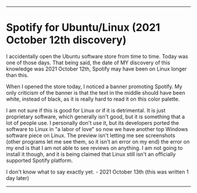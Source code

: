 
***

# Spotify for Ubuntu/Linux (2021 October 12th discovery)

I accidentally open the Ubuntu software store from time to time. Today was one of those days. That being said, the date of MY discovery of this knowledge was 2021 October 12th, Spotify may have been on Linux longer than this.

When I opened the store today, I noticed a banner promoting Spotify. My only criticism of the banner is that the text in the middle should have been white, instead of black, as it is really hard to read it on this color palette.

I am not sure if this is good for Linux or if it is detrimental. It is just proprietary software, which generally isn't good, but it is something that a lot of people use. I personally don't use it, but its developers ported the software to Linux in "a labor of love" so now we have another top Windows software piece on Linux. The preview isn't letting me see screenshots (other programs let me see them, so it isn't an error on my end) the error on my end is that I am not able to see reviews on anything. I am not going to install it though, and it is being claimed that Linux still isn't an officially supported Spotify platform.

I don't know what to say exactly yet. - 2021 October 13th (this was written 1 day later)

***

